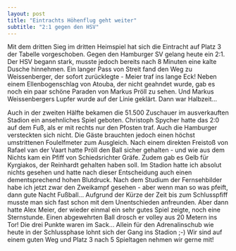 ```yaml
---
layout: post
title: "Eintrachts Höhenflug geht weiter"
subtitle: "2:1 gegen den HSV"
---
```


Mit dem dritten Sieg im dritten Heimspiel hat sich die Eintracht auf Platz 3 der Tabelle vorgeschoben. Gegen den Hamburger SV gelang heute ein 2:1. Der HSV begann stark, musste jedoch bereits nach 8 Minuten eine kalte Dusche hinnehmen. Ein langer Pass von Streit fand den Weg zu Weissenberger, der sofort zurücklegte - Meier traf ins lange Eck! Neben einem Ellenbogenschlag von Atouba, der nicht geahndet wurde, gab es noch ein paar schöne Paraden von Markus Pröll zu sehen. Und Markus Weissenbergers Lupfer wurde auf der Linie geklärt. Dann war Halbzeit...

Auch in der zweiten Hälfte bekamen die 51.500 Zuschauer im ausverkauften Stadion ein ansehnliches Spiel geboten. Christoph Spycher hatte das 2:0 auf dem Fuß, als er mit rechts nur den Pfosten traf. Auch die Hamburger versteckten sich nicht. Die Gäste brauchten jedoch einen höchst umstrittenen Foulelfmeter zum Ausgleich. Nach einem direkten Freistoß von Rafael van der Vaart hatte Pröll den Ball sicher gehalten - und wie aus dem Nichts kam ein Pfiff von Schiedsrichter Gräfe. Zudem gab es Gelb für Kyrgiakos, der Reinhardt gehalten haben soll. Im Stadion hatte ich absolut nichts gesehen und hatte nach dieser Entscheidung auch einen dementsprechend hohen Blutdruck. Nach dem Studium der Fernsehbilder habe ich jetzt zwar den Zweikampf gesehen - aber wenn man so was pfeift, dann gute Nacht Fußball... Aufgrund der Kürze der Zeit bis zum Schlusspfiff musste man sich fast schon mit dem Unentschieden anfreunden. Aber dann hatte Alex Meier, der wieder einmal ein sehr gutes Spiel zeigte, noch eine Sternstunde. Einen abgewehrten Ball drosch er volley aus 20 Metern ins Tor! Die drei Punkte waren im Sack... Allein für den Adrenalinschub wie heute in der Schlussphase lohnt sich der Gang ins Stadion ;-) Wir sind auf einem guten Weg und Platz 3 nach 5 Spieltagen nehmen wir gerne mit!
